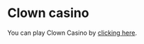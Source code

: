 # Сlown casino

You can play Clown Casino by [clicking here](https://arthurysh.github.io/clown/build/).
